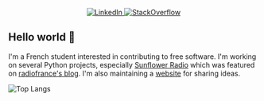 <p align="center">
  <a href="https://linkedin.com/in/guillaume-fayard">
    <img src="https://img.shields.io/badge/-Linkedin-0077B5?logo=linkedin&style=for-the-badge" alt="LinkedIn">
  </a>
  <a href="https://stackoverflow.com/users/9214306/">
    <img src="https://img.shields.io/badge/-StackOverflow-F48023?logo=stackoverflow&style=for-the-badge&logoColor=white" alt="StackOverflow">
  </a>
</p>

## Hello world 👋

I'm a French student interested in contributing to free software. I'm working on several Python projects, especially [Sunflower Radio](https://github.com/Arkelis/sunflower-radio) which was featured on [radiofrance's blog](https://hyperradio.radiofrance.fr/actualite/vous-aussi-participez-a-la-creation-de-la-radio-de-demain-avec-lopen-api-de-radio-france/). I'm also maintaining a [website](https://www.pycolore.fr) for sharing ideas.

![Top Langs](https://github-readme-stats.vercel.app/api/top-langs/?username=Arkelis&layout=compact)

